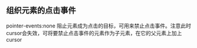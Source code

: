 ## 组织元素的点击事件
pointer-events:none 阻止元素成为点击的目标，可用来禁止点击事件。注意此时cursor会失效，可将要禁止点击事件的元素作为子元素，在它的父元素上加上cursor
